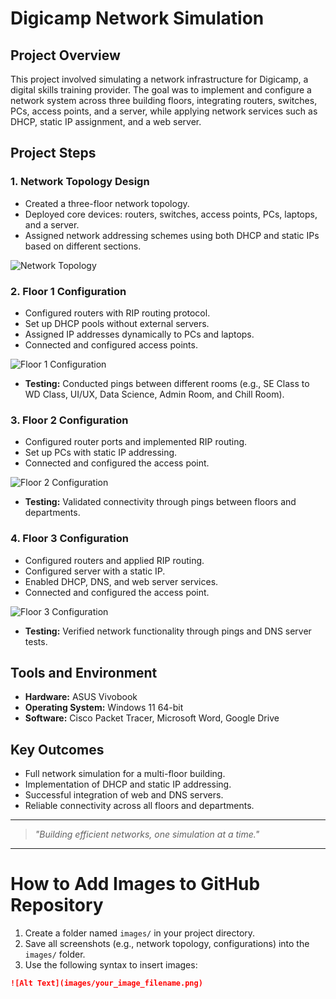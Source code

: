 # Digicamp Network Simulation

## Project Overview
This project involved simulating a network infrastructure for Digicamp, a digital skills training provider. The goal was to implement and configure a network system across three building floors, integrating routers, switches, PCs, access points, and a server, while applying network services such as DHCP, static IP assignment, and a web server.

## Project Steps

### 1. Network Topology Design
- Created a three-floor network topology.
- Deployed core devices: routers, switches, access points, PCs, laptops, and a server.
- Assigned network addressing schemes using both DHCP and static IPs based on different sections.

![Network Topology](ss/Network_Topology.png)

### 2. Floor 1 Configuration
- Configured routers with RIP routing protocol.
- Set up DHCP pools without external servers.
- Assigned IP addresses dynamically to PCs and laptops.
- Connected and configured access points.

![Floor 1 Configuration]()

- **Testing:** Conducted pings between different rooms (e.g., SE Class to WD Class, UI/UX, Data Science, Admin Room, and Chill Room).

### 3. Floor 2 Configuration
- Configured router ports and implemented RIP routing.
- Set up PCs with static IP addressing.
- Connected and configured the access point.

![Floor 2 Configuration]()

- **Testing:** Validated connectivity through pings between floors and departments.

### 4. Floor 3 Configuration
- Configured routers and applied RIP routing.
- Configured server with a static IP.
- Enabled DHCP, DNS, and web server services.
- Connected and configured the access point.

![Floor 3 Configuration]()

- **Testing:** Verified network functionality through pings and DNS server tests.

## Tools and Environment
- **Hardware:** ASUS Vivobook
- **Operating System:** Windows 11 64-bit
- **Software:** Cisco Packet Tracer, Microsoft Word, Google Drive

## Key Outcomes
- Full network simulation for a multi-floor building.
- Implementation of DHCP and static IP addressing.
- Successful integration of web and DNS servers.
- Reliable connectivity across all floors and departments.

---

> _"Building efficient networks, one simulation at a time."_

---

# How to Add Images to GitHub Repository

1. Create a folder named `images/` in your project directory.
2. Save all screenshots (e.g., network topology, configurations) into the `images/` folder.
3. Use the following syntax to insert images:

```markdown
![Alt Text](images/your_image_filename.png)

